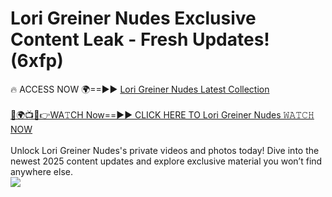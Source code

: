 # Lori Greiner Nudes Exclusive Content Leak - Fresh Updates! (6xfp)

🔥 ACCESS NOW 🌍==►► <a href="https://tinyurl.com/2mz8nhtm" rel="nofollow">Lori Greiner Nudes Latest Collection</a>
<br><br>
[🔴🌍📺📱👉WA𝚃CH Now==►► CLICK HERE TO Lori Greiner Nudes 𝚆𝙰𝚃𝙲𝙷 NOW](https://tinyurl.com/2mz8nhtm)
<br><br>
Unlock Lori Greiner Nudes's private videos and photos today! Dive into the newest 2025 content updates and explore exclusive material you won’t find anywhere else.
<br>
<a href="https://tinyurl.com/2mz8nhtm" rel="nofollow" data-target="animated-image.originalLink"><img src="https://camo.githubusercontent.com/8a4f000d20f83aca3bf7ec5f350d767afa0574a8a352519fd8cfa583a6f93a33/68747470733a2f2f692e696d6775722e636f6d2f644a486b345a712e676966" data-canonical-src="https://i.imgur.com/dJHk4Zq.gif" style="max-width: 100%; display: inline-block;" data-target="animated-image.originalImage"></a>
<br>
